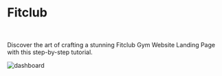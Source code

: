 # Fitclub
<br>


Discover the art of crafting a stunning Fitclub Gym Website Landing Page with this step-by-step tutorial.

![dashboard](https://github.com/user-attachments/assets/41c0ba18-1304-4dc9-9fa5-e3cad55fb06f)
